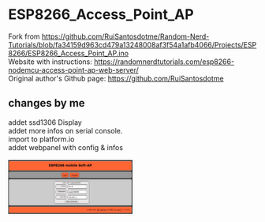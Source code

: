 # ESP8266_Access_Point_AP
Fork from https://github.com/RuiSantosdotme/Random-Nerd-Tutorials/blob/fa34159d963cd479a13248008af3f54a1afb4066/Projects/ESP8266/ESP8266_Access_Point_AP.ino<br>
Website with instructions: https://randomnerdtutorials.com/esp8266-nodemcu-access-point-ap-web-server/<br>
Original author's Github page: https://github.com/RuiSantosdotme<br>

changes by me
-------------
addet ssd1306 Display<br> 
addet more infos on serial console.<br>
import to platform.io<br>
addet webpanel with config & infos<br>
<br>
<img src="img/settings.jpg" width="50%">